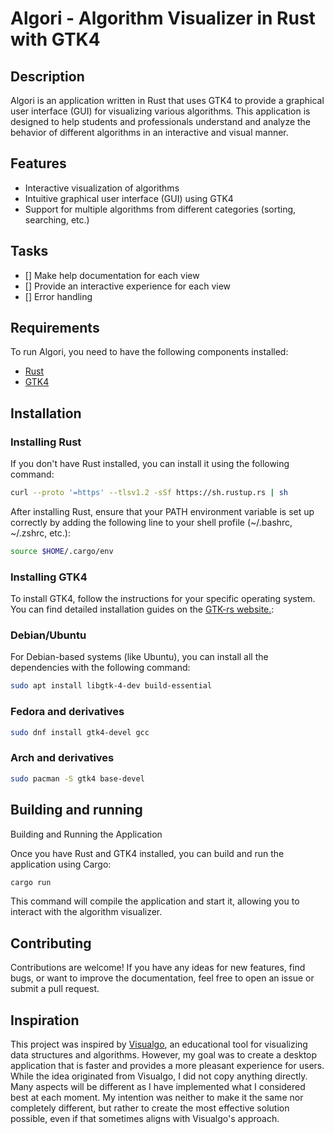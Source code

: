 
# Algori - Algorithm Visualizer in Rust with GTK4

## Description

Algori is an application written in Rust that uses GTK4 to provide a graphical user interface (GUI) for visualizing various algorithms. 
This application is designed to help students and professionals understand and analyze the behavior of different algorithms in an interactive and visual manner.

## Features

- Interactive visualization of algorithms
- Intuitive graphical user interface (GUI) using GTK4
- Support for multiple algorithms from different categories (sorting, searching, etc.)

## Tasks
- [] Make help documentation for each view
- [] Provide an interactive experience for each view
- [] Error handling

## Requirements

To run Algori, you need to have the following components installed:

- [Rust](https://www.rust-lang.org/)
- [GTK4](https://gtk-rs.org/)

## Installation

### Installing Rust

If you don't have Rust installed, you can install it using the following command:

```sh
curl --proto '=https' --tlsv1.2 -sSf https://sh.rustup.rs | sh
```

After installing Rust, ensure that your PATH environment variable is set up correctly by adding the following line to your shell profile (~/.bashrc, ~/.zshrc, etc.):
```sh
source $HOME/.cargo/env
```
### Installing GTK4
To install GTK4, follow the instructions for your specific operating system. You can find detailed installation guides on the [GTK-rs website.](https://gtk-rs.org/gtk4-rs/stable/latest/book/):

### Debian/Ubuntu
For Debian-based systems (like Ubuntu), you can install all the dependencies with the following command:
```sh
sudo apt install libgtk-4-dev build-essential
```

### Fedora and derivatives
```sh
sudo dnf install gtk4-devel gcc
```
### Arch and derivatives
```sh
sudo pacman -S gtk4 base-devel
```
## Building and running
Building and Running the Application

Once you have Rust and GTK4 installed, you can build and run the application using Cargo:
```sh
cargo run
```
This command will compile the application and start it, allowing you to interact with the algorithm visualizer.
## Contributing
Contributions are welcome! If you have any ideas for new features, find bugs, or want to improve the documentation, feel free to open an issue or submit a pull request.

## Inspiration

This project was inspired by [Visualgo](https://visualgo.net/), an educational tool for visualizing data structures and algorithms.
However, my goal was to create a desktop application that is faster and provides a more pleasant experience for users.
While the idea originated from Visualgo, I did not copy anything directly. Many aspects will be different as I have implemented what I considered best at each moment.
My intention was neither to make it the same nor completely different, but rather to create the most effective solution possible, even if that sometimes aligns with Visualgo's approach.






